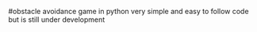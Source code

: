 #obstacle avoidance game in python
very simple and easy to follow code but is still under development
